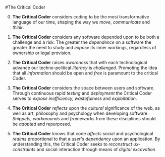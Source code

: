 #The Critical Coder

0.	**The Critical Coder** considers coding to be the most transformative language of our time, shaping the way we *move*, *communicate* and *think*. 



1.	**The Critical Coder** considers any software depended upon to be both a challenge and a risk. The greater the *dependence* on a software the greater the need to *study* and *expose* its inner workings, regardless of ownership or legal provision. 



2.	**The Critical Coder** raises *awareness* that with each technological advance our techno-political *literacy* is *challenged*. Promoting the idea that all *information* should be open and *free* is paramount to the critical Coder.


3. **The Critical Coder** considers the space between users and software. Through continuous rapid *testing* and *deployment* the Critical Coder serves to *expose inefficiency, wastefulness* and *exploitation*.
 



4.	**The Critical Coder** *reflects* upon the *cultural* significance of the web, as well as art, philosophy and psychology when developing software. *Snippets, workarounds* and *frameworks* from these disciplines should be *adopted* and repurposed.




5.	**The Critical Coder** knows that code *affects* social and psychological *realms* proportional to that a *user's* *dependency* upon an application. By understanding this, the Critical Coder seeks to *reconstruct ux-constraints* and social interaction through means of *digital excavation*. 
